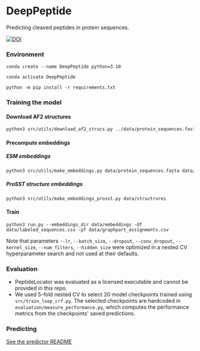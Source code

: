 # DeepPeptide
Predicting cleaved peptides in protein sequences.

[![DOI](https://zenodo.org/badge/593202385.svg)](https://zenodo.org/badge/latestdoi/593202385)


### Environment
`conda create --name DeepPeptide python=3.10`

`conda activate DeepPeptide`

`python -m pip install -r requirements.txt`


### Training the model

#### Download AF2 structures
```bash
python3 src/utils/download_af2_strucs.py ../data/protein_sequences.fasta ../data/structures/
```


#### Precompute embeddings
##### ESM embeddings
```bash 
python3 src/utils/make_embeddings.py data/protein_sequences.fasta data/embeddings
```
##### ProSST structure embeddings
```bash
python3 src/utils/make_embeddings_prosst.py data/structrures
```

#### Train
```
python3 run.py --embeddings_dir data/embeddings -df data/labeled_sequences.csv -pf data/graphpart_assignments.csv
```

Note that parameters `--lr`, `--batch_size`, `--dropout`, `--conv_dropout`, `--kernel_size`, `--num_filters`, `--hidden_size` were optimized in a nested CV hyperparameter search and not used at their defaults.

### Evaluation
- PeptideLocator was evaluated as a licensed executable and cannot be provided in this repo.
- We used 5-fold nested CV to select 20 model checkpoints trained using `src/train_loop_crf.py`. The selected checkpoints are hardcoded in `evaluation/measure_performance.py`, which computes the performance metrics from the checkpoints' saved predictions.

### Predicting

[See the predictor README](predictor/README.md)
